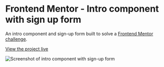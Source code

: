 # Frontend Mentor - Intro component with sign up form

An intro component and sign-up form built to solve a [Frontend Mentor challenge](https://www.frontendmentor.io).

[View the project live](https://intro-component-with-signup-form-wine.vercel.app/)

![Screenshot of intro component with sign-up form](https://res.cloudinary.com/gerhynes/image/upload/q_auto/v1593964447/Screenshot_2020-07-05_Frontend_Mentor_Intro_component_with_sign_up_form_u9qf1n.png)
